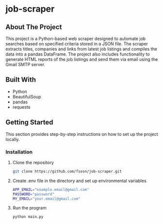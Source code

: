 # job-scraper

## About The Project

This project is a Python-based web scraper designed to automate job searches based on specified criteria stored in a JSON file. The scraper extracts titles, companies and links from latest job listings and compiles the data into a pandas DataFrame. The project also includes functionality to generate HTML reports of the job listings and send them via email using the Gmail SMTP server.

## Built With

- Python
- BeautifulSoup
- pandas
- requests

## Getting Started

This section provides step-by-step instructions on how to set up the project locally.

### Installation

1. Clone the repository
   ```sh
   git clone https://github.com/fsosn/job-scraper.git
   ```
2. Create .env file in the directory and set up environmental variables
   ```sh
   APP_EMAIL="example.email@gmail.com"
   PASSWORD="password"
   MY_EMAIL="your.email@gmail.com"
   ```
3. Run the program
   ```sh
   python main.py
   ```
